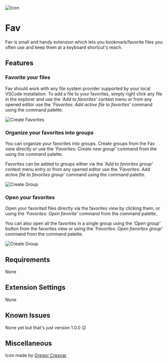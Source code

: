 
![Icon](https://raw.githubusercontent.com/fredjeck/fav/main/images/fav_logo.png)

# Fav

Fav is small and handy extension which lets you bookmark/favorite files you often use and keep them at a keyboard shortcut's reach.

## Features

### Favorite your files

Fav should work with any file system provider supported by your local VSCode installation. To add a file to your favorites, simply right click any file in the explorer and use the *'Add to favorites'* context menu or from any opened editor use the *'Favorites: Add active file to favorites'* command using the command palette.

![Create Favorites](https://raw.githubusercontent.com/fredjeck/fav/main/images/add_favorites.gif)

### Organize your favorites into groups

You can organize your favorites into groups. Create groups from the Fav view directly or use the *'Favorites: Create new group'* command from the using the command palette.

Favorites can be added to groups either via the *'Add to favorites group'* context menu entry or from any opened editor use the *'Favorites: Add active file to favorites group'* command using the command palette.

![Create Group](https://raw.githubusercontent.com/fredjeck/fav/main/images/add_group.gif)

### Open your favorites

Open your favorited files directly via the favorites view by clicking them, or using the *'Favorites: Open favorite'* command from the command palette.

You can also open all the favorites in a single group using the *'Open group'* button from the favorites view or using the *'Favorites: Open favorites group'* command from the command palette.

![Create Group](https://raw.githubusercontent.com/fredjeck/fav/main/images/open_favorites.gif)


## Requirements

None

## Extension Settings

None

## Known Issues

None yet but that's just version 1.0.0 😉

## Miscellaneous

Icon made by [Gregor Cresnar](https://www.flaticon.com/authors/gregor-cresnar)